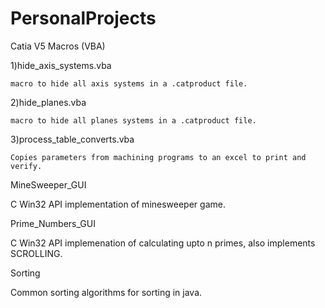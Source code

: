 PersonalProjects
================

Catia V5 Macros (VBA)

  1)hide_axis_systems.vba
  
    macro to hide all axis systems in a .catproduct file.

    
  2)hide_planes.vba
  
    macro to hide all planes systems in a .catproduct file.
    
  3)process_table_converts.vba
  
    Copies parameters from machining programs to an excel to print and verify.



MineSweeper_GUI

  C Win32 API implementation of minesweeper game.


Prime_Numbers_GUI

  C Win32 API implemenation of calculating upto n primes, also implements SCROLLING.



Sorting

  Common sorting algorithms for sorting in java.
